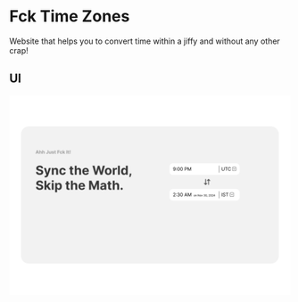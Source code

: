 # Fck Time Zones

Website that helps you to convert time within a jiffy and without any other crap!

## UI

![Home Screen UI](./public/assets/images/HomeScreenUI.png)